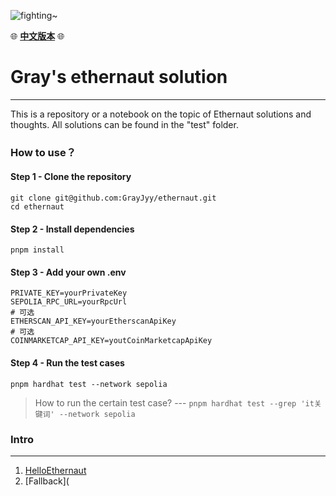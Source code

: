 ![fighting~](https://images.pexels.com/photos/879109/pexels-photo-879109.jpeg?auto=compress&cs=tinysrgb&w=1260&h=750&dpr=2 'code')

🌐 [**中文版本**](https://github.com/GrayJyy/ethernaut) 🌐

# Gray's ethernaut solution

---

This is a repository or a notebook on the topic of Ethernaut solutions and thoughts. All solutions can be found in the "test" folder.



### How to use？

#### Step 1 - Clone the repository

```
git clone git@github.com:GrayJyy/ethernaut.git
cd ethernaut
```

#### Step 2 - Install dependencies

```
pnpm install
```

#### Step 3 - Add your own .env

```shell
PRIVATE_KEY=yourPrivateKey
SEPOLIA_RPC_URL=yourRpcUrl
# 可选
ETHERSCAN_API_KEY=yourEtherscanApiKey
# 可选
COINMARKETCAP_API_KEY=youtCoinMarketcapApiKey
```



#### Step 4 - Run the test cases

```
pnpm hardhat test --network sepolia
```

> How to run the certain test case?  --- `pnpm hardhat test --grep 'it关键词' --network sepolia`





### Intro
---

1. [HelloEthernaut](https://github.com/GrayJyy/ethernaut/blob/main/test/01-HelloEthernaut-test.ts)
2. [Fallback](